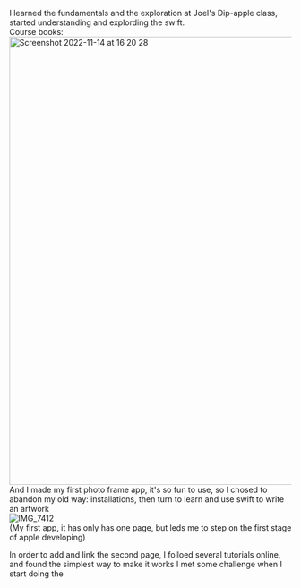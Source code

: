 I learned the fundamentals and the exploration at Joel's Dip-apple class, started understanding and explording the swift.  
Course books:  
<img width="800" alt="Screenshot 2022-11-14 at 16 20 28" src="https://user-images.githubusercontent.com/91618091/201711428-70bdd881-ef3a-494a-9acc-f6fb9e353284.png">  
And I made my first photo frame app, it's so fun to use, so I chosed to abandon my old way: installations, then turn to learn and use swift to write an artwork  
![IMG_7412](https://user-images.githubusercontent.com/91618091/201712446-d2005f48-b0f8-42a6-bc13-5e8bec4640f3.png)  
(My first app, it has only has one page, but leds me to step on the first stage of apple developing)   

In order to add and link the second page, I folloed several tutorials online, and found the simplest way to make it works
I met some challenge when I start doing the
